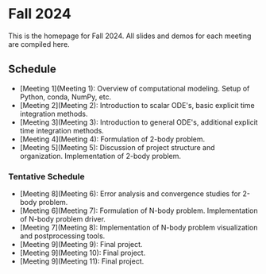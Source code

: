 # Fall 2024

This is the homepage for Fall 2024. All slides and demos for each meeting are compiled here.

## Schedule
- [Meeting 1](Meeting 1): Overview of computational modeling. Setup of Python, conda, NumPy, etc.
- [Meeting 2](Meeting 2): Introduction to scalar ODE's, basic explicit time integration methods.
- [Meeting 3](Meeting 3): Introduction to general ODE's, additional explicit time integration methods.
- [Meeting 4](Meeting 4): Formulation of 2-body problem.
- [Meeting 5](Meeting 5): Discussion of project structure and organization. Implementation of 2-body problem.
### Tentative Schedule
- [Meeting 8](Meeting 6): Error analysis and convergence studies for 2-body problem.
- [Meeting 6](Meeting 7): Formulation of N-body problem. Implementation of N-body problem driver.
- [Meeting 7](Meeting 8): Implementation of N-body problem visualization and postprocessing tools.
- [Meeting 9](Meeting 9): Final project.
- [Meeting 9](Meeting 10): Final project.
- [Meeting 9](Meeting 11): Final project.